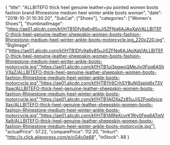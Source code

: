{
	"title": "ALLBITEFO thick heel genuine leather+pu pointed women boots fashion brand Rhinestone medium heel winter ankle boots woman",
	"date": "2018-10-31 10:30:20",
	"SubCat": ["Shoes"],
	"categories": ["Women's Shoes"],
	"thumbnailImage": "https://ae01.alicdn.com/kf/HTB1Dfy9a6v85uJjSZFNq6AJApXaV/ALLBITEFO-thick-heel-genuine-leather-sheepskin-women-boots-fashion-Rhinestone-medium-heel-winter-ankle-boots-motorcycle.jpg_220x220.jpg",
	"BigImage": ["https://ae01.alicdn.com/kf/HTB1Dfy9a6v85uJjSZFNq6AJApXaV/ALLBITEFO-thick-heel-genuine-leather-sheepskin-women-boots-fashion-Rhinestone-medium-heel-winter-ankle-boots-motorcycle.jpg","https://ae01.alicdn.com/kf/HTB1uj3pqwoQMeJjy0Foq6AShVXaZ/ALLBITEFO-thick-heel-genuine-leather-sheepskin-women-boots-fashion-Rhinestone-medium-heel-winter-ankle-boots-motorcycle.jpg","https://ae01.alicdn.com/kf/HTB11r6CrhSYBuNjSspjq6x73VXaw/ALLBITEFO-thick-heel-genuine-leather-sheepskin-women-boots-fashion-Rhinestone-medium-heel-winter-ankle-boots-motorcycle.jpg","https://ae01.alicdn.com/kf/HTB1AiDXaZz85uJjSZFoq6xjcpXax/ALLBITEFO-thick-heel-genuine-leather-sheepskin-women-boots-fashion-Rhinestone-medium-heel-winter-ankle-boots-motorcycle.jpg","https://ae01.alicdn.com/kf/HTB1ARfeXcvrK1Rjy0Feq6ATmVXa9/ALLBITEFO-thick-heel-genuine-leather-sheepskin-women-boots-fashion-Rhinestone-medium-heel-winter-ankle-boots-motorcycle.jpg"],
	"actualPrice": 57.22,
	"comparePrice": 112.20,
	"linkurl": "http://s.click.aliexpress.com/e/cG4c0e68",
	"inStock": 88
}
